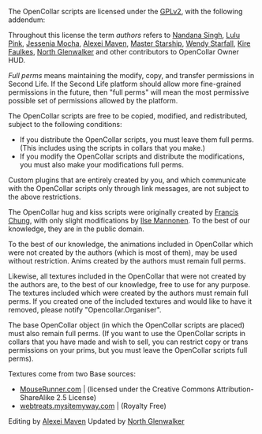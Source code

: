 The OpenCollar scripts are licensed under the [GPLv2](http://www.gnu.org/licenses/gpl-2.0.txt), with the following addendum:

Throughout this license the term *authors* refers to [Nandana Singh](https://my.secondlife.com/nandana.singh), [Lulu Pink](https://my.secondlife.com/lulu.pink), [Jessenia Mocha](https://my.secondlife.com/jessenia.mocha), [Alexei Maven](https://my.secondlife.com/alexei.maven), [Master Starship](https://my.secondlife.com/master.starship), [Wendy Starfall](https://my.secondlife.com/wendy.starfall), [Kire Faulkes](kire.faulkes), [North Glenwalker](https://my.secondlife.com/north.glenwalker) and other contributors to OpenCollar Owner HUD.

*Full perms* means maintaining the modify, copy, and transfer permissions in Second Life. If the Second Life platform should allow more fine-grained permissions in the future, then "full perms" will mean the most permissive possible set of permissions allowed by the platform.

The OpenCollar scripts are free to be copied, modified, and redistributed, subject to the following conditions:

* If you distribute the OpenCollar scripts, you must leave them full perms. (This includes using the scripts in collars that you make.)
* If you modify the OpenCollar scripts and distribute the modifications, you must also make your modifications full perms.

Custom plugins that are entirely created by you, and which communicate with the OpenCollar scripts only through link messages, are not subject to the above restrictions.

The OpenCollar hug and kiss scripts were originally created by [Francis Chung](https://my.secondlife.com/francis.chung), with only slight modifications by [Ilse Mannonen](https://my.secondlife.com/ilse.mannonen). To the best of our knowledge, they are in the public domain.

To the best of our knowledge, the animations included in OpenCollar which were not created by the authors (which is most of them), may be used without restriction. Anims created by the authors must remain full perms.

Likewise, all textures included in the OpenCollar that were not created by the authors are, to the best of our knowledge, free to use for any purpose. The textures included which were created by the authors must remain full perms. If you created one of the included textures and would like to have it removed, please notify "Opencollar.Organiser".

The base OpenCollar object (in which the OpenCollar scripts are placed) must also remain full perms. (If you want to use the OpenCollar scripts in collars that you have made and wish to sell, you can restrict copy or trans permissions on your prims, but you must leave the OpenCollar scripts full perms).

Textures come from two Base sources:

* [MouseRunner.com](MouseRunner.com) | (licensed under the Creative Commons Attribution-ShareAlike 2.5 License)
* [webtreats.mysitemyway.com](webtreats.mysitemyway.com) | (Royalty Free)

Editing by [Alexei Maven](https://my.secondlife.com/alexei.maven)
Updated by [North Glenwalker](https://my.secondlife.com/north.glenwalker)
